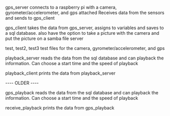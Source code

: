 gps_server 
    connects to a raspberry pi with a camera, gyrometer/accelerometer, and gps attached
    Receives data from the sensors and sends to gps_client 

gps_client
    takes the data from gps_server, assigns to variables and saves to a sql database. 
    also have the option to take a picture with the camera and put the picture on a samba file server

test, test2, test3
    test files for the camera, gyrometer/accelerometer, and gps

playback_server
    reads the data from the sql database and can playback the information. 
    Can choose a start time and the speed of playback

playback_client
    prints the data from playback_server


---- OLDER ----


gps_playback
    reads the data from the sql database and can playback the information. 
    Can choose a start time and the speed of playback

receive_playback
    prints the data from gps_playback
